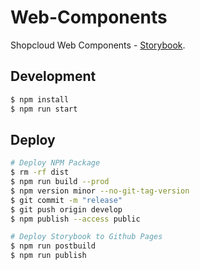 # Web-Components

Shopcloud Web Components - [Storybook](https://talk-point.github.io/shopcloud-web-components/).

## Development

```sh
$ npm install
$ npm run start
```

## Deploy

```sh
# Deploy NPM Package
$ rm -rf dist
$ npm run build --prod
$ npm version minor --no-git-tag-version
$ git commit -m "release"
$ git push origin develop
$ npm publish --access public

# Deploy Storybook to Github Pages
$ npm run postbuild
$ npm run publish
```